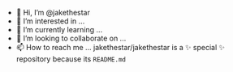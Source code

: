 - 👋 Hi, I’m @jakethestar
- 👀 I’m interested in ...
- 🌱 I’m currently learning ...
- 💞️ I’m looking to collaborate on ...
- 📫 How to reach me ...
jakethestar/jakethestar is a ✨ special ✨ repository because its `README.md` 



